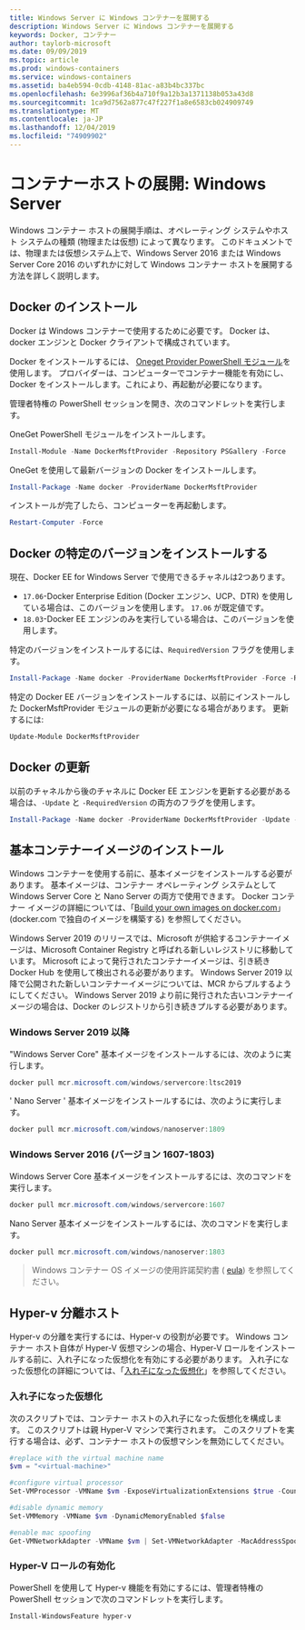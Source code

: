 ```yaml
---
title: Windows Server に Windows コンテナーを展開する
description: Windows Server に Windows コンテナーを展開する
keywords: Docker, コンテナー
author: taylorb-microsoft
ms.date: 09/09/2019
ms.topic: article
ms.prod: windows-containers
ms.service: windows-containers
ms.assetid: ba4eb594-0cdb-4148-81ac-a83b4bc337bc
ms.openlocfilehash: 6e3996af36b4a710f9a12b3a1371138b053a43d8
ms.sourcegitcommit: 1ca9d7562a877c47f227f1a8e6583cb024909749
ms.translationtype: MT
ms.contentlocale: ja-JP
ms.lasthandoff: 12/04/2019
ms.locfileid: "74909902"
---
```

# <a name="container-host-deployment-windows-server"></a>コンテナーホストの展開: Windows Server

Windows コンテナー ホストの展開手順は、オペレーティング システムやホスト システムの種類 (物理または仮想) によって異なります。 このドキュメントでは、物理または仮想システム上で、Windows Server 2016 または Windows Server Core 2016 のいずれかに対して Windows コンテナー ホストを展開する方法を詳しく説明します。

## <a name="install-docker"></a>Docker のインストール

Docker は Windows コンテナーで使用するために必要です。 Docker は、docker エンジンと Docker クライアントで構成されています。

Docker をインストールするには、 [Oneget Provider PowerShell モジュール](https://github.com/OneGet/MicrosoftDockerProvider)を使用します。 プロバイダーは、コンピューターでコンテナー機能を有効にし、Docker をインストールします。これにより、再起動が必要になります。

管理者特権の PowerShell セッションを開き、次のコマンドレットを実行します。

OneGet PowerShell モジュールをインストールします。

```PowerShell
Install-Module -Name DockerMsftProvider -Repository PSGallery -Force
```

OneGet を使用して最新バージョンの Docker をインストールします。

```PowerShell
Install-Package -Name docker -ProviderName DockerMsftProvider
```

インストールが完了したら、コンピューターを再起動します。

```PowerShell
Restart-Computer -Force
```

## <a name="install-a-specific-version-of-docker"></a>Docker の特定のバージョンをインストールする

現在、Docker EE for Windows Server で使用できるチャネルは2つあります。

* `17.06`-Docker Enterprise Edition (Docker エンジン、UCP、DTR) を使用している場合は、このバージョンを使用します。 `17.06` が既定値です。
* `18.03`-Docker EE エンジンのみを実行している場合は、このバージョンを使用します。

特定のバージョンをインストールするには、`RequiredVersion` フラグを使用します。

```PowerShell
Install-Package -Name docker -ProviderName DockerMsftProvider -Force -RequiredVersion 18.03
```

特定の Docker EE バージョンをインストールするには、以前にインストールした DockerMsftProvider モジュールの更新が必要になる場合があります。 更新するには:

```PowerShell
Update-Module DockerMsftProvider
```

## <a name="update-docker"></a>Docker の更新

以前のチャネルから後のチャネルに Docker EE エンジンを更新する必要がある場合は、`-Update` と `-RequiredVersion` の両方のフラグを使用します。

```PowerShell
Install-Package -Name docker -ProviderName DockerMsftProvider -Update -Force -RequiredVersion 18.03
```

## <a name="install-base-container-images"></a>基本コンテナーイメージのインストール

Windows コンテナーを使用する前に、基本イメージをインストールする必要があります。 基本イメージは、コンテナー オペレーティング システムとして Windows Server Core と Nano Server の両方で使用できます。 Docker コンテナー イメージの詳細については、「[Build your own images on docker.com](https://docs.docker.com/engine/tutorials/dockerimages/)」(docker.com で独自のイメージを構築する) を参照してください。

Windows Server 2019 のリリースでは、Microsoft が供給するコンテナーイメージは、Microsoft Container Registry と呼ばれる新しいレジストリに移動しています。 Microsoft によって発行されたコンテナーイメージは、引き続き Docker Hub を使用して検出される必要があります。 Windows Server 2019 以降で公開された新しいコンテナーイメージについては、MCR からプルするようにしてください。 Windows Server 2019 より前に発行された古いコンテナーイメージの場合は、Docker のレジストリから引き続きプルする必要があります。

### <a name="windows-server-2019-and-newer"></a>Windows Server 2019 以降

"Windows Server Core" 基本イメージをインストールするには、次のように実行します。

```PowerShell
docker pull mcr.microsoft.com/windows/servercore:ltsc2019
```

' Nano Server ' 基本イメージをインストールするには、次のように実行します。

```PowerShell
docker pull mcr.microsoft.com/windows/nanoserver:1809
```

### <a name="windows-server-2016-versions-1607-1803"></a>Windows Server 2016 (バージョン 1607-1803)

Windows Server Core 基本イメージをインストールするには、次のコマンドを実行します。

```PowerShell
docker pull mcr.microsoft.com/windows/servercore:1607
```

Nano Server 基本イメージをインストールするには、次のコマンドを実行します。

```PowerShell
docker pull mcr.microsoft.com/windows/nanoserver:1803
```

> Windows コンテナー OS イメージの使用許諾契約書 ( [eula](../images-eula.md)) を参照してください。

## <a name="hyper-v-isolation-host"></a>Hyper-v 分離ホスト

Hyper-v の分離を実行するには、Hyper-v の役割が必要です。 Windows コンテナー ホスト自体が Hyper-V 仮想マシンの場合、Hyper-V ロールをインストールする前に、入れ子になった仮想化を有効にする必要があります。 入れ子になった仮想化の詳細については、「[入れ子になった仮想化](https://docs.microsoft.com/virtualization/hyper-v-on-windows/user-guide/nested-virtualization)」を参照してください。

### <a name="nested-virtualization"></a>入れ子になった仮想化

次のスクリプトでは、コンテナー ホストの入れ子になった仮想化を構成します。 このスクリプトは親 Hyper-V マシンで実行されます。 このスクリプトを実行する場合は、必ず、コンテナー ホストの仮想マシンを無効にしてください。

```PowerShell
#replace with the virtual machine name
$vm = "<virtual-machine>"

#configure virtual processor
Set-VMProcessor -VMName $vm -ExposeVirtualizationExtensions $true -Count 2

#disable dynamic memory
Set-VMMemory -VMName $vm -DynamicMemoryEnabled $false

#enable mac spoofing
Get-VMNetworkAdapter -VMName $vm | Set-VMNetworkAdapter -MacAddressSpoofing On
```

### <a name="enable-the-hyper-v-role"></a>Hyper-V ロールの有効化

PowerShell を使用して Hyper-v 機能を有効にするには、管理者特権の PowerShell セッションで次のコマンドレットを実行します。

```PowerShell
Install-WindowsFeature hyper-v
```
